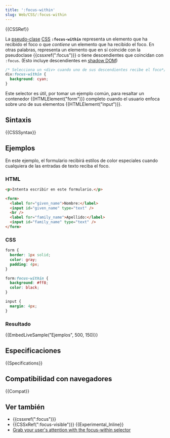```yaml
---
title: ':focus-within'
slug: Web/CSS/:focus-within
---
```


{{CSSRef}}

La [pseudo-clase](/es/docs/Web/CSS/Pseudo-classes) [CSS](/es/docs/Web/CSS) **`:focus-within`** representa un elemento que ha recibido el foco o que _contiene_ un elemento que ha recibido el foco. En otras palabras, representa un elemento que en sí coincide con la pseudoclase {{cssxref(":focus")}} o tiene descendientes que coincidan con `:focus`. (Esto incluye descendientes en [shadow DOM](/es/docs/Web/Web_Components/Shadow_DOM))

```css
/* Selecciona un <div> cuando uno de sus descendientes recibe el foco*/
div:focus-within {
  background: cyan;
}
```

Este selector es útil, por tomar un ejemplo común, para resaltar un contenedor {{HTMLElement("form")}} completo cuando el usuario enfoca sobre uno de sus elementos {{HTMLElement("input")}}.

## Sintaxis

{{CSSSyntax}}

## Ejemplos

En este ejemplo, el formulario recibirá estilos de color especiales cuando cualquiera de las entradas de texto reciba el foco.

### HTML

```html
<p>Intenta escribir en este formulario.</p>

<form>
  <label for="given_name">Nombre:</label>
  <input id="given_name" type="text" />
  <br />
  <label for="family_name">Apellido:</label>
  <input id="family_name" type="text" />
</form>
```

### CSS

```css
form {
  border: 1px solid;
  color: gray;
  padding: 4px;
}

form:focus-within {
  background: #ff8;
  color: black;
}

input {
  margin: 4px;
}
```

### Resultado

{{EmbedLiveSample("Ejemplos", 500, 150)}}

## Especificaciones

{{Specifications}}

## Compatibilidad con navegadores

{{Compat}}

## Ver también

- {{cssxref(":focus")}}
- {{CSSxRef(":focus-visible")}} {{Experimental_Inline}}
- [Grab your user's attention with the focus-within selector](https://dev.to/vtrpldn/grab-your-user-s-attention-with-the-focus-within-css-selector-4d4)
